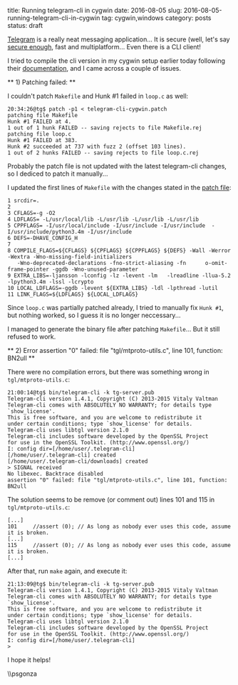 title: Running telegram-cli in cygwin
date: 2016-08-05
slug: 2016-08-05-running-telegram-cli-in-cygwin
tag: cygwin,windows
category: posts
status: draft

[Telegram](https://telegram.org/) is a really neat messaging application... It is secure (well, let's say [secure enough](http://security.stackexchange.com/questions/49782/is-telegram-secure#49802), fast and multiplatform... Even there is a CLI client!

I tried to compile the cli version in my cygwin setup earlier today following their [documentation](https://github.com/vysheng/tg/blob/master/README-Cygwin.md), and I came across a couple of issues.

** 1) Patching failed: **

I couldn't patch `Makefile` and Hunk #1 failed in `loop.c` as well:

```
20:34:26@tg$ patch -p1 < telegram-cli-cygwin.patch
patching file Makefile
Hunk #1 FAILED at 4.
1 out of 1 hunk FAILED -- saving rejects to file Makefile.rej
patching file loop.c
Hunk #1 FAILED at 383.
Hunk #2 succeeded at 737 with fuzz 2 (offset 103 lines).
1 out of 2 hunks FAILED -- saving rejects to file loop.c.rej
```

Probably the patch file is not updated with the latest telegram-cli changes, so I dediced to patch it manually...

I updated the first lines of `Makefile` with the changes stated in the [patch file](https://gist.github.com/ied206/d774a445f36004d263ab):

```
1 srcdir=.
2
3 CFLAGS=-g -O2
4 LDFLAGS= -L/usr/local/lib -L/usr/lib -L/usr/lib -L/usr/lib
5 CPPFLAGS= -I/usr/local/include -I/usr/include -I/usr/include  -I/usr/include/python3.4m -I/usr/include
6 DEFS=-DHAVE_CONFIG_H
7
8 COMPILE_FLAGS=${CFLAGS} ${CPFLAGS} ${CPPFLAGS} ${DEFS} -Wall -Werror -Wextra -Wno-missing-field-initializers 
   -Wno-deprecated-declarations -fno-strict-aliasing -fn      o-omit-frame-pointer -ggdb -Wno-unused-parameter
9 EXTRA_LIBS=-ljansson -lconfig -lz -levent -lm   -lreadline -llua-5.2  -lpython3.4m -lssl -lcrypto
10 LOCAL_LDFLAGS=-ggdb -levent ${EXTRA_LIBS} -ldl -lpthread -lutil
11 LINK_FLAGS=${LDFLAGS} ${LOCAL_LDFLAGS}
```

Since `loop.c` was partially patched already, I tried to manually fix `Hunk #1`, but nothing worked, so I guess it is no longer neccessary... 

I managed to generate the binary file after patching `Makefile`... But it still refused to work.

** 2) Error assertion "0" failed: file "tgl/mtproto-utils.c", line 101, function: BN2ull **

There were no compilation errors, but there was something wrong in `tgl/mtproto-utils.c`:

```
21:00:14@tg$ bin/telegram-cli -k tg-server.pub
Telegram-cli version 1.4.1, Copyright (C) 2013-2015 Vitaly Valtman
Telegram-cli comes with ABSOLUTELY NO WARRANTY; for details type `show_license'.
This is free software, and you are welcome to redistribute it
under certain conditions; type `show_license' for details.
Telegram-cli uses libtgl version 2.1.0
Telegram-cli includes software developed by the OpenSSL Project
for use in the OpenSSL Toolkit. (http://www.openssl.org/)
I: config dir=[/home/user/.telegram-cli]
[/home/user/.telegram-cli] created
[/home/user/.telegram-cli/downloads] created
> SIGNAL received
No libexec. Backtrace disabled
assertion "0" failed: file "tgl/mtproto-utils.c", line 101, function: BN2ull
```

The solution seems to be remove (or comment out) lines 101 and 115 in `tgl/mtproto-utils.c`:

```
[...]
101     //assert (0); // As long as nobody ever uses this code, assume it is broken.
[...]
115     //assert (0); // As long as nobody ever uses this code, assume it is broken.
[...]
```

After that, run `make` again, and execute it:

```
21:13:09@tg$ bin/telegram-cli -k tg-server.pub
Telegram-cli version 1.4.1, Copyright (C) 2013-2015 Vitaly Valtman
Telegram-cli comes with ABSOLUTELY NO WARRANTY; for details type `show_license'.
This is free software, and you are welcome to redistribute it
under certain conditions; type `show_license' for details.
Telegram-cli uses libtgl version 2.1.0
Telegram-cli includes software developed by the OpenSSL Project
for use in the OpenSSL Toolkit. (http://www.openssl.org/)
I: config dir=[/home/user/.telegram-cli]
>
```

I hope it helps!

\\\psgonza
